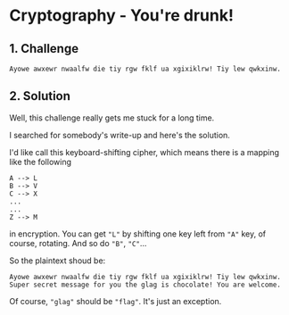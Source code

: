 # Cryptography - You're drunk!

## 1. Challenge

```
Ayowe awxewr nwaalfw die tiy rgw fklf ua xgixiklrw! Tiy lew qwkxinw.
```

## 2. Solution

Well, this challenge really gets me stuck for a long time. 

I searched for somebody's write-up and here's the solution.

I'd like call this keyboard-shifting cipher, which means there is a mapping like the following

```
A --> L
B --> V
C --> X
...
...
Z --> M
```

in encryption. You can get `"L"` by shifting one key left from `"A"` key, of course, rotating. And so do `"B"`, `"C"`...

So the plaintext shoud be:

```
Ayowe awxewr nwaalfw die tiy rgw fklf ua xgixiklrw! Tiy lew qwkxinw.
Super secret message for you the glag is chocolate! You are welcome.
```

Of course, `"glag"` should be `"flag"`. It's just an exception.

